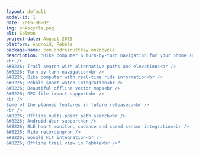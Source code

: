 ```yaml
---
layout: default
modal-id: 1
date: 2015-08-02
img: onkocycle.png
alt: Salmon
project-date: August 2015
platform: Android, Pebble
package-name: com.ondrejruttkay.onkocycle
description: "Bike computer & turn-by-turn navigation for your phone and your smart watch designed specifically with bikers & runners in mind:<br />
<br />
&#8226; Trail search with alternative paths and elevations<br />
&#8226; Turn-by-turn navigation<br />
&#8226; Bike computer with real-time ride information<br />
&#8226; Pebble smart watch integration<br />
&#8226; Beautiful offline vector maps<br />
&#8226; GPX file import support<br />
<br />
Some of the planned features in future releases:<br />
<br />
&#8226; Offline multi-point path search<br />
&#8226; Android Wear support<br />
&#8226; BLE heart monitor, cadence and speed sensor integration<br />
&#8226; Ride recording<br />
&#8226; Google Fit integration<br />
&#8226; Offline trail view in Pebble<br />"
---
```

